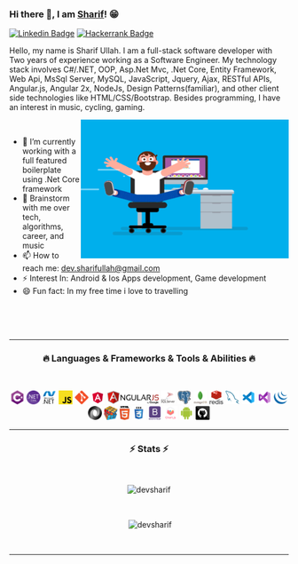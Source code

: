 ### Hi there 👋, I am [Sharif](https://github.com/devsharif/)! 😁
[![Linkedin Badge](https://img.shields.io/badge/LinkedIn-0077B5?style=for-the-badge&logo=linkedin&logoColor=white)](https://linkedin.com/in/sharifullah)
[![Hackerrank Badge](https://img.shields.io/badge/HackerEarth-%232C3454.svg?&style=for-the-badge&logo=HackerEarth&logoColor=Blue)](https://www.hackerrank.com/sharifullah)


Hello, my name is Sharif Ullah. I am a full-stack software developer with Two years of experience working as a Software Engineer. My technology stack involves C#/.NET, OOP, Asp.Net Mvc, .Net Core, Entity Framework, Web Api, MsSql Server, MySQL, JavaScript, Jquery, Ajax, RESTful APIs, Angular.js, Angular 2x, NodeJs, Design Patterns(familiar), and other client side technologies like HTML/CSS/Bootstrap. Besides programming, I have an interest in music, cycling, gaming.

<img align="right" height="250" width="375" alt="" src="https://raw.githubusercontent.com/devsharif/devsharif/main/gifs/coder.gif" />
<br>

- 🔭 I’m currently working with a full featured boilerplate using .Net Core framework
- 💬 Brainstorm with me over tech, algorithms, career, and music 
- 📫 How to reach me: dev.sharifullah@gmail.com
- ⚡ Interest In: Android & Ios Apps development, Game development
- 😄 Fun fact: In my free time i love to travelling


<br><br><br>



<hr>
<h3 align="center">🔥 Languages & Frameworks & Tools & Abilities 🔥</h2>
<br>
<p align="center">
  <code><img title="C#" height="25" src="https://raw.githubusercontent.com/devsharif/devsharif/7ea140617e93a35a341959a9601f1b18960e7d51/icon/cSharp.svg"></code>
  <code><img title=".NetCore" height="25" src="https://raw.githubusercontent.com/devsharif/devsharif/7ea140617e93a35a341959a9601f1b18960e7d51/icon/dotnetcore.svg"></code>
  <code><img title=".Net" height="25" src="https://raw.githubusercontent.com/devsharif/devsharif/7ea140617e93a35a341959a9601f1b18960e7d51/icon/dot-net-original-wordmark.svg"></code>
  <code><img title="Javascript" height="25" src="https://raw.githubusercontent.com/devsharif/devsharif/7ea140617e93a35a341959a9601f1b18960e7d51/icon/javascript.svg"></code>
  <code><img title="Git" height="25" src="https://raw.githubusercontent.com/devsharif/devsharif/7ea140617e93a35a341959a9601f1b18960e7d51/icon/git-original.svg"></code>
  <code><img title="AngularJS" height="25" src="https://raw.githubusercontent.com/devsharif/devsharif/7ea140617e93a35a341959a9601f1b18960e7d51/icon/angular.svg"></code>
  <code><img title="AngularJS" height="25" src="https://raw.githubusercontent.com/devsharif/devsharif/7a452895e44e178037b6971a29be48e1691f6290/icon/angularjs.svg"></code>
  <code><img title="MsSQL" height="25" src="https://raw.githubusercontent.com/devsharif/devsharif/7a452895e44e178037b6971a29be48e1691f6290/icon/mssql.svg"></code>
  <code><img title="PostgreSQL" height="25" src="https://raw.githubusercontent.com/devsharif/devsharif/7ea140617e93a35a341959a9601f1b18960e7d51/icon/postgresql.svg"></code>
  <code><img title="Mongodb" height="25" src="https://raw.githubusercontent.com/devsharif/devsharif/7ea140617e93a35a341959a9601f1b18960e7d51/icon/mongodb-original-wordmark.svg"></code>
  <code><img title="Redis" height="25" src="https://raw.githubusercontent.com/devsharif/devsharif/7ea140617e93a35a341959a9601f1b18960e7d51/icon/redis-original-wordmark.svg"></code>
  <code><img title="Mysql" height="25" src="https://raw.githubusercontent.com/devsharif/devsharif/7ea140617e93a35a341959a9601f1b18960e7d51/icon/mysql.svg"></code>
  <code><img title="Visual Studio Code" height="25" src="https://raw.githubusercontent.com/devsharif/devsharif/7a452895e44e178037b6971a29be48e1691f6290/icon/icons8-visual-studio-code-2019.svg"></code>
  <code><img title="Microsoft Visual Studio" height="25" src="https://raw.githubusercontent.com/devsharif/devsharif/7a452895e44e178037b6971a29be48e1691f6290/icon/icons8-visual-studio-2019.svg"></code>
  <code><img title="JQuery" height="25" src="https://raw.githubusercontent.com/devsharif/devsharif/7a452895e44e178037b6971a29be48e1691f6290/icon/jquery-original.svg"></code>
  <code><img title="JSON" height="25" src="https://raw.githubusercontent.com/devsharif/devsharif/7a452895e44e178037b6971a29be48e1691f6290/icon/json.svg"></code>
  <code><img title="Problem Solving" height="25" src="https://raw.githubusercontent.com/devsharif/devsharif/7a452895e44e178037b6971a29be48e1691f6290/icon/problemSolving.png"></code>
  <code><img title="HTML5" height="25" src="https://raw.githubusercontent.com/devsharif/devsharif/7a452895e44e178037b6971a29be48e1691f6290/icon/html5.svg"></code>
  <code><img title="CSS" height="25" src="https://raw.githubusercontent.com/devsharif/devsharif/7a452895e44e178037b6971a29be48e1691f6290/icon/css.svg"></code>
  <code><img title="Bootstrap" height="25" src="https://raw.githubusercontent.com/devsharif/devsharif/7a452895e44e178037b6971a29be48e1691f6290/icon/bootstrap-plain-wordmark.svg"></code>
  <code><img title="Chartjs" height="25" src="https://raw.githubusercontent.com/devsharif/devsharif/7a452895e44e178037b6971a29be48e1691f6290/icon/chartjs.svg"></code>
  <code><img title="Android" height="25" src="https://raw.githubusercontent.com/devsharif/devsharif/7ea140617e93a35a341959a9601f1b18960e7d51/icon/android.svg"></code>
  <code><img title="GitHub" height="25" src="https://raw.githubusercontent.com/devsharif/devsharif/7ea140617e93a35a341959a9601f1b18960e7d51/icon/github.svg"></code>

</p>
<hr>

<h3 align="center">⚡ Stats ⚡</h2>
<br>
<p align=center>
  <div align=center>
    <p><img align="center" src="https://github-readme-stats.vercel.app/api/top-langs?username=devsharif&show_icons=true&locale=en&layout=compact" alt="devsharif" /></p>
  </div>
  <br>
  <div align=center>
    <p>&nbsp;<img align="center" src="https://github-readme-stats.vercel.app/api?username=devsharif&show_icons=true&locale=en" alt="devsharif" /></p>
  </div>
  <br>
</p>

<hr>

